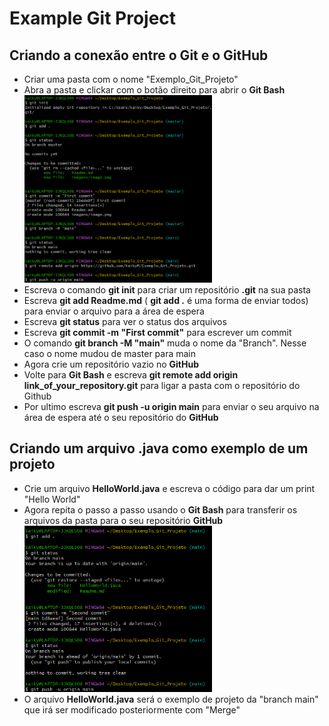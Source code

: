 # Example Git Project

## Criando a conexão entre o Git e o GitHub
- Criar uma pasta com o nome "Exemplo_Git_Projeto"
- Abra a pasta e clickar com o botão direito para abrir o **Git Bash**
<img src = "imagens\image.png" 
height = "300" width = "300">
- Escreva o comando **git init** para criar um repositório **.git** na sua pasta
- Escreva **git add Readme.md** ( **git add .** é uma forma de enviar todos) para enviar o arquivo para a área de espera
- Escreva **git status** para ver o status dos arquivos
- Escreva **git commit -m "First commit"** para escrever um commit
- O comando **git branch -M "main"** muda o nome da "Branch". Nesse caso o nome mudou de master para main
- Agora crie um repositório vazio no **GitHub**
- Volte para **Git Bash** e escreva **git remote add origin link_of_your_repository.git** para ligar a pasta com o repositório do Github
- Por ultimo escreva **git push -u origin main** para enviar o seu arquivo na área de espera até o seu repositório do **GitHub**

## Criando um arquivo **.java** como exemplo de um projeto
- Crie um arquivo **HelloWorld.java** e escreva o código para dar um print "Hello World"
- Agora repita o passo a passo usando o **Git Bash** para transferir os arquivos da pasta para o seu repositório **GitHub**
<img src = "imagens\image1.png" 
heigth = "300" width = "300">
- O arquivo **HelloWorld.java** será o exemplo de projeto da "branch main" que irá ser modificado posteriormente com "Merge"
